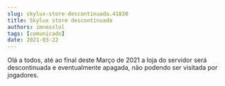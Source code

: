 ```yaml
---
slug: skylux-store-descontinuada.41830
title: Skylux store descontinuada
authors: imnesslol
tags: [comunicado]
date: 2021-03-22
---
```


Olá a todos, até ao final deste Março de 2021 a loja do servidor será descontinuada e eventualmente apagada, não podendo ser visitada por jogadores.